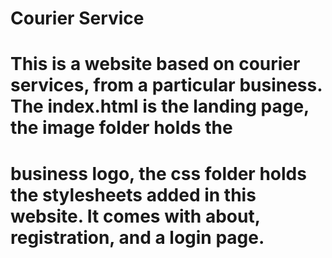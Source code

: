 # Courier Service

# This is a website based on courier services, from a particular business. The index.html is the landing page, the image folder holds the 
# business logo, the css folder holds the stylesheets added in this website. It comes with about, registration, and a login page.
